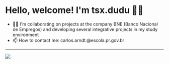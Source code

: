<h1>Hello, welcome! I'm tsx.dudu 👋👋 </h1>
<div>
  <ul>
<!--     <li>💻 I've been working with: </li>
    <ul>
      <li>Django</li>
      <li>Postgres</li>
      <li>React</li>
    </ul>
    <li>✍️ I'm learning: </li>
    <ul>
      <li>Bootstrap</li>
      <li>REST</li>
      <li>GO Lang</li>
    </ul> -->
    <li>🤷‍♂️ I'm collaborating on projects at the company BNE (Banco Nacional de Empregos) and developing several integrative projects in my study environment </li>
    <li>📫 How to contact me: carlos.arndt.@escola.pr.gov.br</li>
  </ul>  
</div>
<hr>
<img src="https://github-readme-stats.vercel.app/api?username=Matheus-Pedro&show_icons=true&theme=dracula"/>
